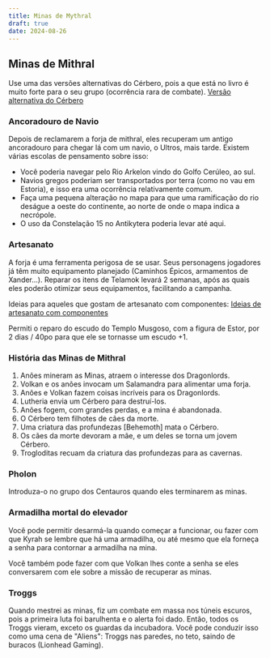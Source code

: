 ```yaml
---
title: Minas de Mythral
draft: true
date: 2024-08-26
---
```

## Minas de Mithral

Use uma das versões alternativas do Cérbero, pois a que está no livro é muito forte para o seu grupo (ocorrência rara de combate).
[Versão alternativa do Cérbero](https://www.dndbeyond.com/monsters/underworld-cerberus)


### Ancoradouro de Navio

Depois de reclamarem a forja de mithral, eles recuperam um antigo ancoradouro para chegar lá com um navio, o Ultros, mais tarde. Existem várias escolas de pensamento sobre isso:

- Você poderia navegar pelo Rio Arkelon vindo do Golfo Cerúleo, ao sul.
- Navios gregos poderiam ser transportados por terra (como no vau em Estoria), e isso era uma ocorrência relativamente comum.
- Faça uma pequena alteração no mapa para que uma ramificação do rio deságue a oeste do continente, ao norte de onde o mapa indica a necrópole.
- O uso da Constelação 15 no Antikytera poderia levar até aqui.

### Artesanato

A forja é uma ferramenta perigosa de se usar. Seus personagens jogadores já têm muito equipamento planejado (Caminhos Épicos, armamentos de Xander...). Reparar os itens de Telamok levará 2 semanas, após as quais eles poderão otimizar seus equipamentos, facilitando a campanha.

Ideias para aqueles que gostam de artesanato com componentes:
[Ideias de artesanato com componentes](https://www.gmbinder.com/share/-MCQVkP5zMGjwBbKlkW2)

Permiti o reparo do escudo do Templo Musgoso, com a figura de Estor, por 2 dias / 40po para que ele se tornasse um escudo +1.

### História das Minas de Mithral

1. Anões mineram as Minas, atraem o interesse dos Dragonlords.
2. Volkan e os anões invocam um Salamandra para alimentar uma forja.
3. Anões e Volkan fazem coisas incríveis para os Dragonlords.
4. Lutheria envia um Cérbero para destruí-los.
5. Anões fogem, com grandes perdas, e a mina é abandonada.
6. O Cérbero tem filhotes de cães da morte.
7. Uma criatura das profundezas [Behemoth] mata o Cérbero.
8. Os cães da morte devoram a mãe, e um deles se torna um jovem Cérbero.
9. Trogloditas recuam da criatura das profundezas para as cavernas.

### Pholon

Introduza-o no grupo dos Centauros quando eles terminarem as minas.

### Armadilha mortal do elevador

Você pode permitir desarmá-la quando começar a funcionar, ou fazer com que Kyrah se lembre que há uma armadilha, ou até mesmo que ela forneça a senha para contornar a armadilha na mina.

Você também pode fazer com que Volkan lhes conte a senha se eles conversarem com ele sobre a missão de recuperar as minas.

### Troggs

Quando mestrei as minas, fiz um combate em massa nos túneis escuros, pois a primeira luta foi barulhenta e o alerta foi dado. Então, todos os Troggs vieram, exceto os guardas da incubadora. Você pode conduzir isso como uma cena de "Aliens": Troggs nas paredes, no teto, saindo de buracos (Lionhead Gaming).


